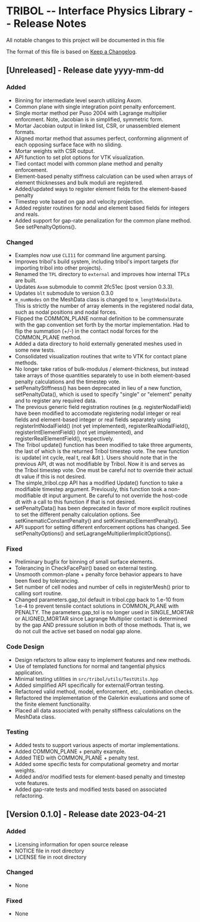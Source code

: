 # TRIBOL -- Interface Physics Library -- Release Notes

All notable changes to this project will be documented in this file

The format of this file is based on [Keep a Changelog](http://keepachangelog.com/en/1.0.0/).

## [Unreleased] - Release date yyyy-mm-dd 

### Added
- Binning for intermediate level search utilizing Axom.
- Common plane with single integration point penalty enforcement.
- Single mortar method per Puso 2004 with Lagrange multiplier enforcment.
  Note, Jacobian is in simplified, symmetric form.
- Mortar Jacobian output in linked list, CSR, or unassembled element formats.
- Aligned mortar method that assumes perfect, conforming alignment of 
  each opposing surface face with no sliding.
- Mortar weights with CSR output.
- API function to set plot options for VTK visualization.
- Tied contact model with common plane method and penalty enforcement.
- Element-based penalty stiffness calculation can be used when arrays of 
  element thicknesses and bulk moduli are registered.
- Added/updated ways to register element fields for the element-based penalty
- Timestep vote based on gap and velocity projection.
- Added register routines for nodal and element based fields for integers 
  and reals.
- Added support for gap-rate penalization for the common plane method.
  See setPenaltyOptions().

### Changed
- Examples now use `CLI11` for command line argument parsing.
- Improves tribol's build system, including tribol's import targets 
  (for importing tribol into other projects).
- Renamed the `TPL` directory to `external` and improves how internal TPLs are built.
- Updates `Axom` submodule to commit 2fc51ec (post version 0.3.3).
- Updates `blt` submodule to version 0.3.0
- `m_numNodes` on the MeshData class is changed to `m_lengthNodalData`. This is 
  strictly the number of array elements in the registered nodal data, 
  such as nodal positions and nodal forces.
- Flipped the COMMON_PLANE normal definition to be commensurate with the 
  gap convention set forth by the mortar implementation. Had to flip 
  the summation (+/-) in the contact nodal forces for the COMMON_PLANE 
  method.
- Added a data directory to hold externally generated meshes used in some new tests.
- Consolidated visualization routines that write to VTK for contact plane methods.
- No longer take ratios of bulk-modulus / element-thickness, but instead take arrays 
  of those quantities separately to use in both element-based penalty calculations 
  and the timestep vote. 
- setPenaltyStiffness() has been deprecated in lieu of a new function, setPenaltyData(),
  which is used to specify "single" or "element" penalty and to register any required data.
- The previous generic field registration routines (e.g. registerNodalField) have been 
  modified to accomodate registering nodal integer or real fields and element-based 
  integer or real fields separately using registerIntNodalField() (not yet implemented), 
  registerRealNodalField(), registerIntElementField() (not yet implemented), and 
  registerRealElementField(), respectively.
- The Tribol update() function has been modified to take three arguments, the last of 
  which is the returned Tribol timestep vote. The new function is:
     update( int cycle, real t, real &dt ). 
  Users should note that in the previous API, dt was not modifiable by Tribol. Now it is 
  and serves as the Tribol timestep vote. One must be careful not to override their actual 
  dt value if this is not desired.
- The simple_tribol.cpp API has a modified Update() function to take a modifiable timestep 
  argument. Previously, this function took a non-modifiable dt input argument. Be careful 
  to not override the host-code dt with a call to this function if that is not desired.
- setPenaltyData() has been deprecated in favor of more explicit routines to set the different 
  penalty calculation options. See setKinematicConstantPenalty() and setKinematicElementPenalty(). 
- API support for setting different enforcement options has changed. See setPenaltyOptions() and 
  setLagrangeMultiplierImplicitOptions(). 

### Fixed
- Preliminary bugfix for binning of small surface elements.
- Tolerancing in CheckFacePair() based on external testing.
- Unsmooth common-plane + penalty force behavior appears to have been fixed
  by tolerancing.
- Set number of cell nodes and number of cells in registerMesh() prior 
  to calling sort routine.
- Changed parameters.gap_tol default in tribol.cpp back to 1.e-10 from 1.e-4
  to prevent tensile contact solutions in COMMON_PLANE with PENALTY. The 
  parameters.gap_tol is no longer used in SINGLE_MORTAR or ALIGNED_MORTAR 
  since Lagrange Multiplier contact is determined by the gap AND pressure 
  solution in both of those methods. That is, we do not cull the active set 
  based on nodal gap alone.

### Code Design
- Design refactors to allow easy to implement features and new methods.
- Use of templated functions for normal and tangential physics application.
- Minimal testing utilities in `src/tribol/utils/TestUtils.hpp`
- Added simplified API specifically for external/Fortran testing.
- Refactored valid method, model, enforcement, etc., combination checks.
- Refactored the implementation of the Galerkin evaluations and some of the finite 
  element functionality.
- Placed all data associated with penalty stiffness calculations on the MeshData class.

### Testing
- Added tests to support various aspects of mortar implementations.
- Added COMMON_PLANE + penalty example.
- Added TIED with COMMON_PLANE + penalty test.
- Added some specific tests for computational geometry and mortar weights.
- Added and/or modified tests for element-based penalty and timestep vote features.
- Added gap-rate tests and modified tests based on associated refactoring.

## [Version 0.1.0] - Release date 2023-04-21

### Added
- Licensing information for open source release
- NOTICE file in root directory
- LICENSE file in root directory

### Changed
- None

### Fixed
- None

